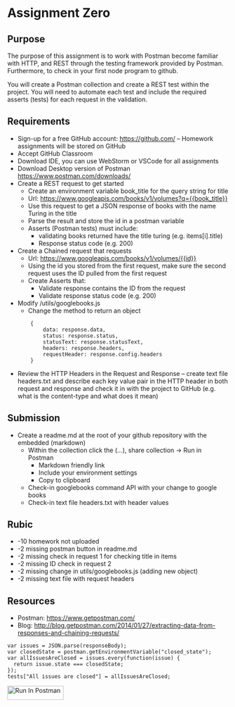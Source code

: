 # Assignment Zero
## Purpose
The purpose of this assignment is to work with Postman become familiar with HTTP, and REST through the testing framework provided by Postman.  Furthermore, to check in your first node program to github.

You will create a Postman collection and create a REST test within the project. You will need to automate each test and include the required asserts (tests) for each request in the validation.

## Requirements
- Sign-up for a free GitHub account: https://github.com/ – Homework assignments will be stored on GitHub
- Accept GitHub Classroom 
- Download IDE, you can use WebStorm or VSCode for all assignments
- Download Desktop version of Postman https://www.postman.com/downloads/
- Create a REST request to get started
    - Create an environment variable book_title for the query string for title  
    - Url: https://www.googleapis.com/books/v1/volumes?q={{book_title}} 
    - Use this request to get a JSON response of books with the name Turing in the title
    - Parse the result and store the id in a postman variable 
    - Asserts (Postman tests) must include:
        - validating books returned have the title turing (e.g. items[i].title)
        - Response status code (e.g. 200)
- Create a Chained request that requests 
    - Url: https://www.googleapis.com/books/v1/volumes/{{id}} 
    - Using the id you stored from the first request, make sure the second request uses the ID pulled from the first request 
    - Create Asserts that:
        - Validate response contains the ID from the request 
        - Validate response status code (e.g. 200)
- Modify /utils/googlebooks.js
    - Change the method to return an object
    ```
        {
            data: response.data, 
            status: response.status, 
            statusText: response.statusText, 
            headers: response.headers,
            requestHeader: response.config.headers
        }
    ```
- Review the HTTP Headers in the Request and Response – create text file headers.txt and describe each key value pair in the HTTP header in both request and response and check it in with the project to GitHub (e.g. what is the content-type and what does it mean)

## Submission
- Create a readme.md at the root of your github repository with the embedded (markdown) 
    - Within the collection click the (…), share collection -> Run in Postman
        - Markdown friendly link
        - Include your environment settings
        - Copy to clipboard 
    - Check-in googlebooks command API with your change to google books
    - Check-in text file headers.txt with header values
    
## Rubic
- -10 homework not uploaded
- -2 missing postman button in readme.md
- -2 missing check in request 1 for checking title in items
- -2 missing ID check in request 2
- -2 missing change in utils/googlebooks.js (adding new object)
- -2 missing text file with request headers

## Resources
- Postman: https://www.getpostman.com/
- Blog: http://blog.getpostman.com/2014/01/27/extracting-data-from-responses-and-chaining-requests/

```
var issues = JSON.parse(responseBody);  
var closedState = postman.getEnvironmentVariable("closed_state");  
var allIssuesAreClosed = issues.every(function(issue) {  
  return issue.state === closedState;
});
tests["All issues are closed"] = allIssuesAreClosed;  
```
[<img src="https://run.pstmn.io/button.svg" alt="Run In Postman" style="width: 128px; height: 32px;">](https://god.gw.postman.com/run-collection/41740081-e50d1025-f0f5-41ba-90c9-5e13ab35114c?action=collection%2Ffork&source=rip_markdown&collection-url=entityId%3D41740081-e50d1025-f0f5-41ba-90c9-5e13ab35114c%26entityType%3Dcollection%26workspaceId%3Dbd7f337b-a9cf-47ae-8848-c40a738c3714#?env%5BBook%20Search%20Env%5D=W3sia2V5IjoiYm9va190aXRsZSIsInZhbHVlIjoiVHVyaW5nIiwiZW5hYmxlZCI6dHJ1ZSwidHlwZSI6ImRlZmF1bHQifSx7ImtleSI6ImJvb2tfaWQiLCJ2YWx1ZSI6IiIsImVuYWJsZWQiOnRydWUsInR5cGUiOiJhbnkifV0=)